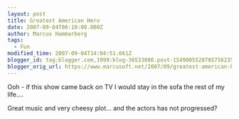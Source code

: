 ```yaml
---
layout: post
title: Greatest American Hero
date: 2007-09-04T06:10:00.000Z
author: Marcus Hammarberg
tags:
  - Fun
modified_time: 2007-09-04T14:04:51.661Z
blogger_id: tag:blogger.com,1999:blog-36533086.post-1549005528785756235
blogger_orig_url: https://www.marcusoft.net/2007/09/greatest-american-hero.html
---
```


Ooh - if this show came back on TV I would stay in the sofa the rest of my life....

Great music and very cheesy plot... and the actors has not progressed?
